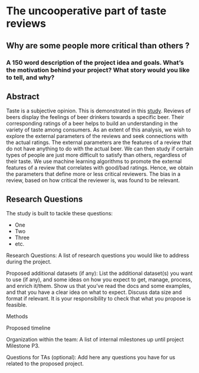 # The uncooperative part of taste reviews  
## Why are some people more critical than others ?

### A 150 word description of the project idea and goals. What’s the motivation behind your project? What story would you like to tell, and why?
## Abstract
Taste is a subjective opinion. This is demonstrated in this [study](http://i.stanford.edu/~julian/pdfs/icdm2012.pdf). Reviews of beers display the feelings of beer drinkers towards a specific beer. Their corresponding ratings of a beer helps to build an understanding in the variety of taste among consumers. As an extent of this analysis, we wish to explore the external parameters of the reviews and seek connections with the actual ratings. The external parameters are the features of a review that do not have anything to do with the actual beer. We can then study if 
certain types of people are just more difficult to satisfy than others, regardless of their taste. We use machine learning algorithms to promote the external features of a review that correlates with good/bad ratings. Hence, we obtain the parameters that define more or less critical reviewers. The bias in a review, based on how critical the reviewer is, was found to be relevant.



## Research Questions
The study is built to tackle these questions:
  * One
  * Two 
  * Three
  * etc.


Research Questions: A list of research questions you would like to address during the project.


Proposed additional datasets (if any): List the additional dataset(s) you want to use (if any), and some ideas on how you expect to get, manage, process, and enrich it/them. Show us that you’ve read the docs and some examples, and that you have a clear idea on what to expect. Discuss data size and format if relevant. It is your responsibility to check that what you propose is feasible.



Methods


Proposed timeline


Organization within the team: A list of internal milestones up until project Milestone P3.


Questions for TAs (optional): Add here any questions you have for us related to the proposed project.
